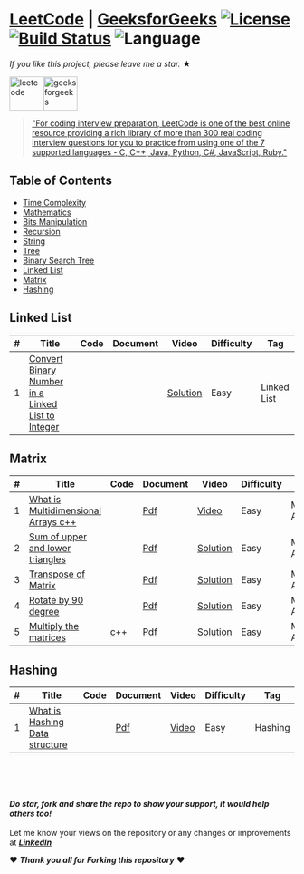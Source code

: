 # [LeetCode](https://leetcode.com/problemset/algorithms/) | [GeeksforGeeks](https://practice.geeksforgeeks.org/) [![License](https://img.shields.io/badge/license-Apache_2.0-blue.svg)](LICENSE.md) [![Build Status](https://travis-ci.org/fishercoder1534/Leetcode.svg?branch=master)](https://travis-ci.org/fishercoder1534/Leetcode) ![Language](https://img.shields.io/badge/language-c++-blue.svg)

_If you like this project, please leave me a star._ &#9733;

<img src="https://github.com/Prince-1501/Complete-DSA-Preparation/blob/main/img/leetcode.png" alt="leetcode" width="60"/><img src="https://github.com/Prince-1501/Complete-DSA-Preparation/blob/main/img/geeksforgeeks.png" alt="geeksforgeeks" width="60"/>


> ["For coding interview preparation, LeetCode is one of the best online resource providing a rich library of more than 300 real coding interview questions for you to practice from using one of the 7 supported languages - C, C++, Java, Python, C#, JavaScript, Ruby."](https://www.youtube.com/channel/UCbW63uLlDnsL7l992Z9nF_Q)

## Table of Contents

- [Time Complexity](#Time-complexity)
- [Mathematics](#Mathematics)
- [Bits Manipulation](#Bits-Manipulation)
- [Recursion](#Recursion)
- [String](#String)
- [Tree](#Tree)
- [Binary Search Tree](#Binary-Search-Tree)
- [Linked List](#Linked-List)
- [Matrix](https://github.com/Prince-1501/Complete-DSA-Preparation/blob/main/README.md#matrix)
- [Hashing](#Hashing)


## Linked List

|  #  |      Title     |   Code   |    Document   |  Video  | Difficulty  | Tag                   
|-----|----------------|----------|---------------|---------|-------------|--------
|1|[Convert Binary Number in a Linked List to Integer](https://leetcode.com/problems/convert-binary-number-in-a-linked-list-to-integer/)|||[Solution](https://youtu.be/8Sm_8ITMt08)|Easy|Linked List|




## Matrix

|  #  |      Title     |   Code   |    Document   |  Video  | Difficulty  | Tag                   
|-----|----------------|----------|---------------|---------|-------------|--------
|1|[What is Multidimensional Arrays c++](https://www.geeksforgeeks.org/multidimensional-arrays-c-cpp/)||[Pdf](https://github.com/Prince-1501/Hello_world-Competiitve-Programming/blob/master/Leetcode/multi%20dimension%20array.pdf)|[Video](https://youtu.be/TfE2c7SXaUo)|Easy| Matrix, Array |
|2|[Sum of upper and lower triangles ](https://practice.geeksforgeeks.org/problems/sum-of-upper-and-lower-triangles-1587115621/1)||[Pdf](https://github.com/Prince-1501/Hello_world-Competiitve-Programming/blob/master/Leetcode/Sum%20of%20upper%20and%20lower%20triangles.pdf)|[Solution](https://youtu.be/YuqtMC6Nvg8)|Easy| Matrix, Array|
|3|[Transpose of Matrix ](https://practice.geeksforgeeks.org/problems/transpose-of-matrix-1587115621/1)||[Pdf](https://github.com/Prince-1501/Hello_world-Competiitve-Programming/blob/master/Leetcode/Transpose%20of%20Matrix.pdf)|[Solution](https://youtu.be/n3-XWx-Inns)|Easy| Matrix, Array|
|4|[Rotate by 90 degree ](https://practice.geeksforgeeks.org/problems/rotate-by-90-degree-1587115621/1)||[Pdf](https://github.com/Prince-1501/Hello_world-Competiitve-Programming/blob/master/Leetcode/Rotate%20by%2090%20degree.pdf)|[Solution](https://youtu.be/yIUryrv2I7I)|Easy| Matrix, Array|
|5|[Multiply the matrices  ](https://practice.geeksforgeeks.org/problems/multiply-the-matrices-1587115620/1)| [c++](https://github.com/Prince-1501/Hello_world-Competiitve-Programming/blob/master/Leetcode/Multiply%20two%20matrices.cpp)|[Pdf](https://github.com/Prince-1501/Hello_world-Competiitve-Programming/blob/master/Leetcode/Multiply%20two%20matrices.pdf)|[Solution](https://youtu.be/DvG9SF2VXL4)|Easy| Matrix, Array|


## Hashing

|  #  |      Title     |   Code   |    Document   |  Video  | Difficulty  | Tag                   
|-----|----------------|----------|---------------|---------|-------------|--------
|1|[What is Hashing Data structure](https://www.geeksforgeeks.org/hashing-data-structure/)|| [Pdf](https://github.com/Prince-1501/Hello_world-Competiitve-Programming/blob/master/Tree/Hashing%20in%20Data%20Structure.pdf)|[Video](https://youtu.be/AV36hu5TFRQ)|Easy|Hashing|




<br>
<br>
<br>

***Do star, fork and share the repo to show your support, it would help others too!***   <br>
 <br>
 Let me know your views on the repository or any changes or improvements at ***[LinkedIn](https://www.linkedin.com/in/iamprince/)***
 
 :heart: ***Thank you all for Forking this repository***  :heart:


